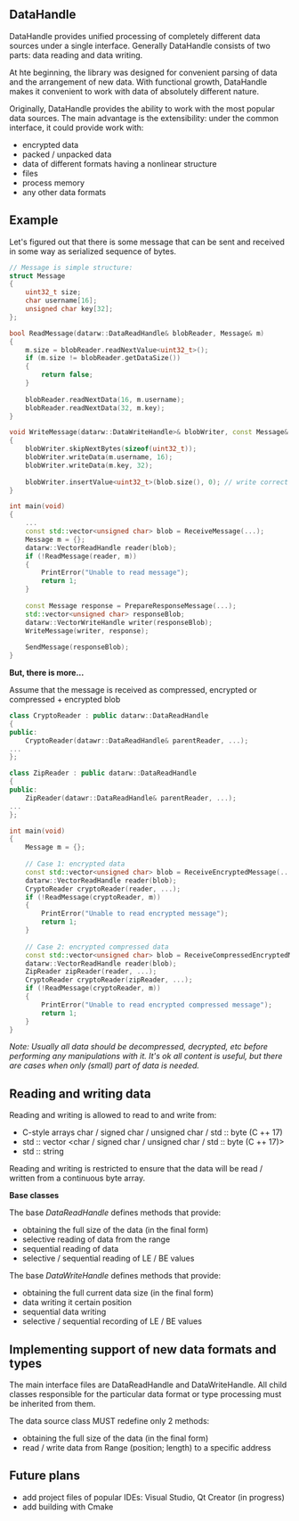 ## DataHandle
DataHandle provides unified processing of completely different data sources under a single interface.
Generally DataHandle consists of two parts: data reading and data writing.

At hte beginning, the library was designed for convenient parsing of data and the arrangement of new data.
With functional growth, DataHandle makes it convenient to work with data of absolutely different nature.

Originally, DataHandle provides the ability to work with the most popular data sources.
The main advantage is the extensibility: under the common interface, it could provide work with:
 - encrypted data
 - packed / unpacked data
 - data of different formats having a nonlinear structure
 - files
 - process memory
 - any other data formats

## Example

Let's figured out that there is some message that can be sent and received in some way as serialized sequence of bytes.

```c++
// Message is simple structure:
struct Message
{
    uint32_t size;
    char username[16];
    unsigned char key[32];
};

bool ReadMessage(datarw::DataReadHandle& blobReader, Message& m)
{
    m.size = blobReader.readNextValue<uint32_t>();
    if (m.size != blobReader.getDataSize())
    {
        return false;
    }
    
    blobReader.readNextData(16, m.username);
    blobReader.readNextData(32, m.key);
}

void WriteMessage(datarw::DataWriteHandle>& blobWriter, const Message& m)
{
    blobWriter.skipNextBytes(sizeof(uint32_t));
    blobWriter.writeData(m.username, 16);
    blobWriter.writeData(m.key, 32);
    
    blobWriter.insertValue<uint32_t>(blob.size(), 0); // write correct message size
}

int main(void)
{
    ...
    const std::vector<unsigned char> blob = ReceiveMessage(...);
    Message m = {};
    datarw::VectorReadHandle reader(blob);
    if (!ReadMessage(reader, m))
    {
        PrintError("Unable to read message");
        return 1;
    }
    
    const Message response = PrepareResponseMessage(...);
    std::vector<unsigned char> responseBlob;
    datarw::VectorWriteHandle writer(responseBlob);
    WriteMessage(writer, response);
    
    SendMessage(responseBlob);
}
```

**But, there is more...**

Assume that the message is received as compressed, encrypted or compressed + encrypted blob

```c++
class CryptoReader : public datarw::DataReadHandle
{
public:
    CryptoReader(datawr::DataReadHandle& parentReader, ...);
...
};

class ZipReader : public datarw::DataReadHandle
{
public:
    ZipReader(datawr::DataReadHandle& parentReader, ...);
...
};

int main(void)
{
    Message m = {};
    
    // Case 1: encrypted data
    const std::vector<unsigned char> blob = ReceiveEncryptedMessage(...);
    datarw::VectorReadHandle reader(blob);
    CryptoReader cryptoReader(reader, ...);
    if (!ReadMessage(cryptoReader, m))
    {
        PrintError("Unable to read encrypted message");
        return 1;
    }
    
    // Case 2: encrypted compressed data
    const std::vector<unsigned char> blob = ReceiveCompressedEncryptedMessage(...);
    datarw::VectorReadHandle reader(blob);
    ZipReader zipReader(reader, ...);
    CryptoReader cryptoReader(zipReader, ...);
    if (!ReadMessage(cryptoReader, m))
    {
        PrintError("Unable to read encrypted compressed message");
        return 1;
    }
}
```

_Note:_
_Usually all data should be decompressed, decrypted, etc before performing any manipulations with it._
_It's ok all content is useful, but there are cases when only (small) part of data is needed._

## Reading and writing data
Reading and writing is allowed to read to and write from:
 - C-style arrays char / signed char / unsigned char / std :: byte (C ++ 17)
 - std :: vector <char / signed char / unsigned char / std :: byte (C ++ 17)>
 - std :: string
 
Reading and writing is restricted to ensure that the data will be read / written from a continuous byte array.


**Base classes**

The base _DataReadHandle_ defines methods that provide:
 - obtaining the full size of the data (in the final form)
 - selective reading of data from the range
 - sequential reading of data
 - selective / sequential reading of LE / BE values

The base _DataWriteHandle_ defines methods that provide:
 - obtaining the full current data size (in the final form)
 - data writing it certain position
 - sequential data writing
 - selective / sequential recording of LE / BE values

## Implementing support of new data formats and types
The main interface files are DataReadHandle and DataWriteHandle.
All child classes responsible for the particular data format or type processing must be inherited from them.

The data source class MUST redefine only 2 methods:
 - obtaining the full size of the data (in the final form)
 - read / write data from Range (position; length) to a specific address

## Future plans
 - add project files of popular IDEs: Visual Studio, Qt Creator (in progress)
 - add building with Cmake
